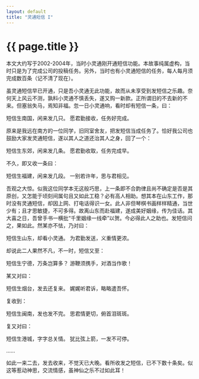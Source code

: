 ```yaml
---
layout: default
title: "灵通短信 I"
---
```


# {{ page.title }}

本文大约写于2002-2004年，当时小灵通刚开通短信功能。本故事纯属虚构，当时只是为了完成公司的投稿任务。另外，当时也有小灵通短信的任务，每人每月须完成数百条（记不清了现在）。


虽灵通短信早已开通，只是吾小灵通无此功能，故而从未享受到发短信之乐趣。奈何天上风云不测，孰料小灵通不慎丢失，遂又购一新款。正所谓旧的不去新的不来。但塞翁失马，焉知非福。忽一日小灵通响，看时却有短信一条，曰： 

短信生南国，闲来发几只。 
愿君勤接收，任务好完成。 

原来是我远在南方的一位同学，旧同室舍友，把发短信当成任务了。恰好我公司也鼓励大家发灵通短信，遂以其人之道还治其人之身，回了一个： 

短信生东郊，闲来发几条。 
愿君勤收取，任务完成早。 

不久，即又收一条曰： 

短信生福建，闲来发几段。 
一别若许年，思与君相见。 

吾观之大惊。似我这位同学本无这般巧思，上一条即不合韵律且尚不确定是否是其原创，又怎能于顷刻间属句且又如此工稳？必有高人相助。想其本在山东工作，那时没有灵通短信，却因上网、打电话得识一女。此人非但琴棋书画样样精通，当世少有；且才思敏捷，不可多得。故离山东而赴福建，遂成美好姻缘，传为佳话。其大喜之日，吾曾手书一横批“千里姻缘一线牵”以贺。今必得此人之助也。发短信问之，果如此。然某亦不怯，乃对曰： 

短信生山东，却看小灵通。 
为君勤发送，义重情更浓。 

却说此二人果然不凡，不一时，短信又至： 

短信生宁德，万条岂算多？ 
游鞭须携手，对酒当作歌！ 

某又对曰： 

短信生烟台，发去还复来。 
娓娓听君诉，略略遣吾怀。 

复收到： 

短信生闽南，发也发不完。 
思君情更切，俯首泪斑斑。 

复又对曰： 

短信生港城，字字总关情。 
犹比弦上箭，一发不可停。 

…… 

如此一来二去，发去收来，不觉天已大晚。看所收发之短信，已不下数十条矣。似这等惹动神思，交流情感，虽神仙之乐不过如此耳！

